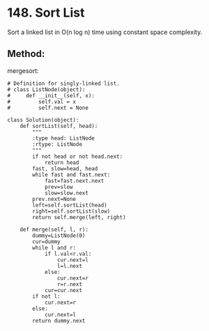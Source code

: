 # 148. Sort List

Sort a linked list in O(n log n) time using constant space complexity.

## Method:

mergesort:

    # Definition for singly-linked list.
    # class ListNode(object):
    #     def __init__(self, x):
    #         self.val = x
    #         self.next = None
    
    class Solution(object):
        def sortList(self, head):
            """
            :type head: ListNode
            :rtype: ListNode
            """
            if not head or not head.next:
                return head
            fast, slow=head, head
            while fast and fast.next:
                fast=fast.next.next
                prev=slow
                slow=slow.next
            prev.next=None
            left=self.sortList(head)
            right=self.sortList(slow)
            return self.merge(left, right)
        
        def merge(self, l, r):
            dummy=ListNode(0)
            cur=dummy
            while l and r:
                if l.val<r.val:
                    cur.next=l
                    l=l.next
                else:
                    cur.next=r
                    r=r.next
                cur=cur.next
            if not l:
                cur.next=r
            else:
                cur.next=l
            return dummy.next